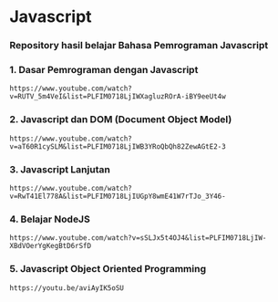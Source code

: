 # Javascript

### Repository hasil belajar Bahasa Pemrograman Javascript

### 1. Dasar Pemrograman dengan Javascript

```
https://www.youtube.com/watch?v=RUTV_5m4VeI&list=PLFIM0718LjIWXagluzROrA-iBY9eeUt4w
```

### 2. Javascript dan DOM (Document Object Model)

```
https://www.youtube.com/watch?v=aT60R1cySLM&list=PLFIM0718LjIWB3YRoQbQh82ZewAGtE2-3
```

### 3. Javascript Lanjutan

```
https://www.youtube.com/watch?v=RwT41El778A&list=PLFIM0718LjIUGpY8wmE41W7rTJo_3Y46-
```

### 4. Belajar NodeJS

```
https://www.youtube.com/watch?v=sSLJx5t4OJ4&list=PLFIM0718LjIW-XBdVOerYgKegBtD6rSfD
```

### 5. Javascript Object Oriented Programming

```
https://youtu.be/aviAyIK5oSU
```
